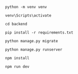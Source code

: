 
~~~
python -m venv venv
~~~


~~~
venv\Scripts\activate
~~~

~~~
cd backend
~~~

~~~
pip install -r requirements.txt
~~~

~~~
python manage.py migrate
~~~

~~~
python manage.py runserver
~~~

~~~
npm install
~~~

~~~
npm run dev
~~~